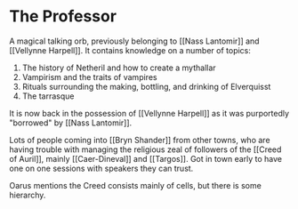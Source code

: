 # The Professor

A magical talking orb, previously belonging to [[Nass Lantomir]] and [[Vellynne Harpell]]. It contains knowledge on a number of topics:

1. The history of Netheril and how to create a mythallar
2. Vampirism and the traits of vampires 
3. Rituals surrounding the making, bottling, and drinking of Elverquisst 
4. The tarrasque

It is now back in the possession of [[Vellynne Harpell]] as it was purportedly "borrowed" by [[Nass Lantomir]].

Lots of people coming into [[Bryn Shander]] from other towns, who are having trouble with managing the religious zeal of followers of the [[Creed of Auril]], mainly [[Caer-Dineval]] and [[Targos]]. Got in town early to have one on one sessions with speakers they can trust.

Oarus mentions the Creed consists mainly of cells, but there is some hierarchy. 